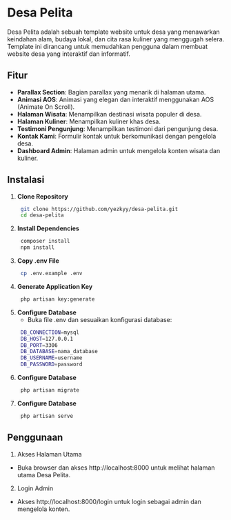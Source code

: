 # Desa Pelita

Desa Pelita adalah sebuah template website untuk desa yang menawarkan keindahan alam, budaya lokal, dan cita rasa kuliner yang menggugah selera. Template ini dirancang untuk memudahkan pengguna dalam membuat website desa yang interaktif dan informatif.

## Fitur

- **Parallax Section**: Bagian parallax yang menarik di halaman utama.
- **Animasi AOS**: Animasi yang elegan dan interaktif menggunakan AOS (Animate On Scroll).
- **Halaman Wisata**: Menampilkan destinasi wisata populer di desa.
- **Halaman Kuliner**: Menampilkan kuliner khas desa.
- **Testimoni Pengunjung**: Menampilkan testimoni dari pengunjung desa.
- **Kontak Kami**: Formulir kontak untuk berkomunikasi dengan pengelola desa.
- **Dashboard Admin**: Halaman admin untuk mengelola konten wisata dan kuliner.

## Instalasi

1. **Clone Repository**
   ```bash
    git clone https://github.com/yezkyy/desa-pelita.git
    cd desa-pelita
   ```
2. **Install Dependencies**
   ```bash
    composer install
    npm install
   ```
3. **Copy .env File**
   ```bash
    cp .env.example .env
   ```
4. **Generate Application Key**
   ```bash
    php artisan key:generate
   ```
5. **Configure Database**
    - Buka file .env dan sesuaikan konfigurasi database:
   ```bash
    DB_CONNECTION=mysql
    DB_HOST=127.0.0.1
    DB_PORT=3306
    DB_DATABASE=nama_database
    DB_USERNAME=username
    DB_PASSWORD=password
   ```
5. **Configure Database**
   ```bash
    php artisan migrate
   ```
6. **Configure Database**
   ```bash
    php artisan serve
   ```

## Penggunaan
1. Akses Halaman Utama
- Buka browser dan akses http://localhost:8000 untuk melihat halaman utama Desa Pelita. 

2. Login Admin
- Akses http://localhost:8000/login untuk login sebagai admin dan mengelola konten.